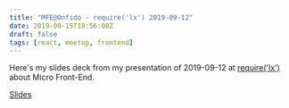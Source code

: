 ```yaml
---
title: "MFE@Onfido - require('lx') 2019-09-12"
date: 2019-09-15T18:56:08Z
draft: false
tags: [react, meetup, frontend]
---
```


Here's my slides deck from my presentation of 2019-09-12 at [require('lx')](https://www.meetup.com/require-lx/) about Micro Front-End.

[Slides](/meetups/MFE@Onfido_requireLX_12-09-2019.pdf)
